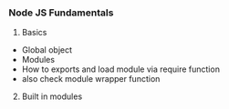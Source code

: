 ### Node JS Fundamentals

1. Basics

- Global object
- Modules
- How to exports and load module via require function
- also check module wrapper function

2. Built in modules

